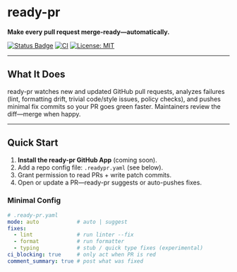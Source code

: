 # ready-pr
**Make every pull request merge‑ready—automatically.**

[![Status Badge](#)](#) [![CI](#)](#) [![License: MIT](#)](#)

---

## What It Does
ready-pr watches new and updated GitHub pull requests, analyzes failures (lint, formatting drift, trivial code/style issues, policy checks), and pushes minimal fix commits so your PR goes green faster. Maintainers review the diff—merge when happy.

---

## Quick Start

1. **Install the ready-pr GitHub App** (coming soon).
2. Add a repo config file: `.readypr.yaml` (see below).
3. Grant permission to read PRs + write patch commits.
4. Open or update a PR—ready-pr suggests or auto-pushes fixes.

### Minimal Config
```yaml
# .ready-pr.yaml
mode: auto            # auto | suggest
fixes:
  - lint              # run linter --fix
  - format            # run formatter
  - typing            # stub / quick type fixes (experimental)
ci_blocking: true     # only act when PR is red
comment_summary: true # post what was fixed

